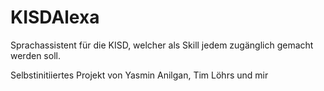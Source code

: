 # KISDAlexa

Sprachassistent für die KISD, welcher als Skill jedem zugänglich gemacht werden soll.

Selbstinitiiertes Projekt von Yasmin Anilgan, Tim Löhrs und mir
